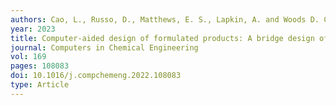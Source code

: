 ```yaml
---
authors: Cao, L., Russo, D., Matthews, E. S., Lapkin, A. and Woods D. C. 
year: 2023 
title: Computer-aided design of formulated products: A bridge design of experiments for ingredient selection 
journal: Computers in Chemical Engineering
vol: 169
pages: 108083
doi: 10.1016/j.compchemeng.2022.108083
type: Article 
---
```

 
